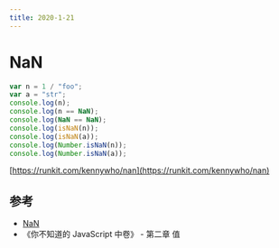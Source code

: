 ```yaml
---
title: 2020-1-21
---
```


# NaN

```js
var n = 1 / "foo";
var a = "str";
console.log(n);
console.log(n == NaN);
console.log(NaN == NaN);
console.log(isNaN(n));
console.log(isNaN(a));
console.log(Number.isNaN(n));
console.log(Number.isNaN(a));
```

[https://runkit.com/kennywho/nan](https://runkit.com/kennywho/nan)

## 参考

- [NaN](https://developer.mozilla.org/zh-CN/docs/Web/JavaScript/Reference/Global_Objects/NaN)
- 《你不知道的 JavaScript 中卷》 - 第二章 值
